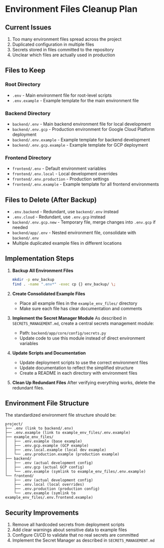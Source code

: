 # Environment Files Cleanup Plan

## Current Issues
1. Too many environment files spread across the project
2. Duplicated configuration in multiple files
3. Secrets stored in files committed to the repository
4. Unclear which files are actually used in production

## Files to Keep

### Root Directory
- `.env` - Main environment file for root-level scripts
- `.env.example` - Example template for the main environment file

### Backend Directory
- `backend/.env` - Main backend environment file for local development
- `backend/.env.gcp` - Production environment for Google Cloud Platform deployment
- `backend/.env.example` - Example template for backend development
- `backend/.env.gcp.example` - Example template for GCP deployment

### Frontend Directory
- `frontend/.env` - Default environment variables
- `frontend/.env.local` - Local development overrides
- `frontend/.env.production` - Production settings
- `frontend/.env.example` - Example template for all frontend environments

## Files to Delete (After Backup)
- `.env.backend` - Redundant, use `backend/.env` instead
- `.env.cloud` - Redundant, use `.env.gcp` instead
- `backend/.env.gcp.new` - Temporary file, merge changes into `.env.gcp` if needed
- `backend/app/.env` - Nested environment file, consolidate with `backend/.env`
- Multiple duplicated example files in different locations

## Implementation Steps

1. **Backup All Environment Files**
   ```bash
   mkdir -p env_backup
   find . -name ".env*" -exec cp {} env_backup/ \;
   ```

2. **Create Consolidated Example Files**
   - Place all example files in the `example_env_files/` directory
   - Make sure each file has clear documentation and comments

3. **Implement the Secret Manager Module**
   As described in `SECRETS_MANAGEMENT.md`, create a central secrets management module:
   - Path: `backend/app/core/config/secrets.py`
   - Update code to use this module instead of direct environment variables

4. **Update Scripts and Documentation**
   - Update deployment scripts to use the correct environment files
   - Update documentation to reflect the simplified structure
   - Create a README in each directory with environment files

5. **Clean Up Redundant Files**
   After verifying everything works, delete the redundant files.

## Environment File Structure

The standardized environment file structure should be:

```
project/
├── .env (link to backend/.env)
├── .env.example (link to example_env_files/.env.example)
├── example_env_files/
│   ├── .env.example (base example)
│   ├── .env.gcp.example (GCP example)
│   ├── .env.local.example (local dev example)
│   └── .env.production.example (production example)
├── backend/
│   ├── .env (actual development config)
│   ├── .env.gcp (actual GCP config)
│   └── .env.example (symlink to example_env_files/.env.example)
└── frontend/
    ├── .env (actual development config)
    ├── .env.local (local overrides)
    ├── .env.production (production config)
    └── .env.example (symlink to example_env_files/.env.frontend.example)
```

## Security Improvements

1. Remove all hardcoded secrets from deployment scripts
2. Add clear warnings about sensitive data to example files
3. Configure CI/CD to validate that no real secrets are committed
4. Implement the Secret Manager as described in `SECRETS_MANAGEMENT.md` 